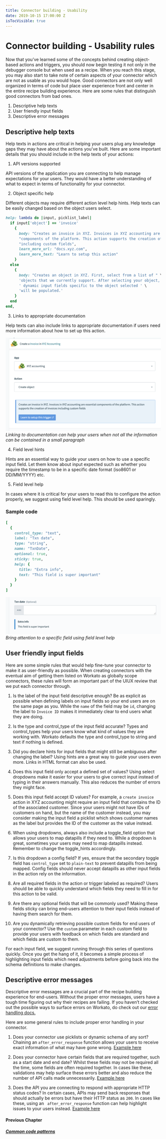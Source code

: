 ```yaml
---
title: Connector building - Usability
date: 2019-10-15 17:00:00 Z
isTocVisible: true
---
```


# Connector building - Usability rules
Now that you’ve learned some of the concepts behind creating object-based actions and triggers, you should now begin testing it not only in the debugger console but when used as a recipe. When you reach this stage, you may also start to take note of certain aspects of your connector which are not as usable as you would hope. Good connectors are not only well organized in terms of code but place user experience front and center in the entire recipe building experience. Here are some rules that distinguish good connectors from bad ones.
1. Descriptive help texts
2. User friendly input fields
3. Descriptive error messages

## Descriptive help texts
Help texts in actions are critical in helping your users plug any knowledge gaps they may have about the actions you've built. Here are some important details that you should include in the help texts of your actions:

1. API versions supported

API versions of the application you are connecting to help manage expectations for your users. They would have a better understanding of what to expect in terms of functionality for your connector.

2. Object specific help

Different objects may require different action level help hints. Help texts can be easily changed based on the object users select.

```ruby
help: lambda do |input, picklist_label|
  if input['object'] == 'invoice'
    {
      body: "Creates an invoice in XYZ. Invoices in XYZ accounting are essential " \
      "components of the platform. This action supports the creation of invoices " \
      "including custom fields",
      learn_more_url: "docs.xyz.com",
      learn_more_text: "Learn to setup this action"
    }
  else
    {
      body: "Creates an object in XYZ. First, select from a list of " \
      'objects that we currently support. After selecting your object,' \
      ' dynamic input fields specific to the object selected ' \
      'will be populated.'
    }
  end
end,
```

3. Links to appropriate documentation

Help texts can also include links to appropriate documentation if users need more information about how to set up this action.

![Help text hints](/assets/images/sdk/help-text-link.png)
*Linking to documentation can help your users when not all the information can be contained in a small paragraph*

4. Field level hints

Hints are an essential way to guide your users on how to use a specific input field. Let them know about input expected such as whether you require the timestamp to be in a specific date format (iso8601 or DD/MM/YYYY) etc.

5. Field level help

In cases where it is critical for your users to read this to configure the action properly, we suggest using field level help. This should be used sparingly.

### Sample code
```ruby
[
  {
    control_type: "text",
    label: "Txn date",
    type: "string",
    name: "TxnDate",
    optional: true,
    sticky: true,
    help: {
      title: "Extra info",
      text: "This field is super important"
    }
  }
]
```

![Help text hints](/assets/images/sdk/field-level-help.png)
*Bring attention to a specific field using field level help*

## User friendly input fields
Here are some simple rules that would help fine-tune your connector to make it as user-friendly as possible. When creating connectors with the eventual aim of getting them listed on Workato as globally scope connectors, these rules will form an important part of the UIUX review that we put each connector through.

1. Is the label of the input field descriptive enough? Be as explicit as possible when defining labels on input fields so your end users are on the same page as you.
While the `name` of the field may be `id`, changing the label to `Invoice ID` makes it immediately clear to end users what they are doing.

2. Is the type and control_type of the input field accurate? Types and control_types help your users know what kind of values they are working with. Workato defaults the type and control_type to string and text if nothing is defined.

3. Did you declare hints for input fields that might still be ambiguous after changing the label? Using hints are a great way to guide your users even more. Links in HTML format can also be used.

4. Does this input field only accept a defined set of values? Using select dropdowns make it easier for your users to give correct input instead of typing in their answers manually. This also reduces the number of errors they might face.

5. Does this input field accept ID values? For example, a `create invoice` action in XYZ accounting might require an input field that contains the ID of the associated customer. Since your users might not have IDs of customers on hand, but the name of the customer instead, you may consider making the input field a picklist which shows customer names as the label but provides the ID of the customer as the value instead.

6. When using dropdowns, always also include a toggle_field option that allows your users to map datapills if they need to. While a dropdown is great, sometimes your users may need to map datapills instead. Remember to change the toggle_hints accordingly.

7. Is this dropdown a config field? If yes, ensure that the secondary toggle field has `control_type` set to `plain-text` to prevent datapills from being mapped. Config fields should never accept datapills as other input fields in the action rely on the information.

8. Are all required fields in the action or trigger labeled as required? Users should be able to quickly understand which fields they need to fill in for this action to be valid.

9. Are there any optional fields that will be commonly used? Making these fields sticky can bring end-users attention to their input fields instead of having them search for them.

10. Are you dynamically retrieving possible custom fields for end users of your connector? Use the `custom` parameter in each custom field to provide your users with feedback on which fields are standard and which fields are custom to them.

For each input field, we suggest running through this series of questions quickly. Once you get the hang of it, it becomes a simple process of highlighting input fields which need adjustments before going back into the schema definitions to make changes.

## Descriptive error messages
Descriptive error messages are a crucial part of the recipe building experience for end-users. Without the proper error messages, users have a tough time figuring out why their recipes are failing. If you haven’t checked out the possible ways to surface errors on Workato, do check out our [error handling docs.](https://docs.workato.com/developing-connectors/sdk/error-handling.html)

Here are some general rules to include proper error handling in your connector.
1. Does your connector use picklists or dynamic schema of any sort? Chaining an `after_error_response` function allows your users to receive exact information of what may have gone wrong. [Example here](https://docs.workato.com/developing-connectors/sdk/error-handling.html#object-definition-error-handling)

2. Does your connector have certain fields that are required together, such as a start date and end date? Whilst these fields may not be required all the time, some fields are often required together. In cases like these, validations may help surface these errors better and also reduce the number of API calls made unnecessarily. [Example here](https://docs.workato.com/developing-connectors/sdk/error-handling.html#input-validation)

3. Does the API you are connecting to respond with appropriate HTTP status codes? In certain cases, APIs may send back responses that should actually be errors but have their HTTP status as `200`. In cases like these, using an ` after_error_response` function can help highlight issues to your users instead. [Example here](https://docs.workato.com/developing-connectors/sdk/error-handling.html#response-validation)

#### Previous Chapter
##### [Common code patterns](connector-building-code-patterns.md)
